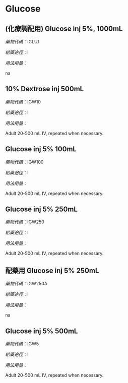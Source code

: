 # Glucose

## (化療調配用) Glucose inj 5%, 1000mL

*藥物代碼*：IGLU1

*給藥途徑*：I

*用法用量*：

na

## 10% Dextrose inj 500mL

*藥物代碼*：IGW10

*給藥途徑*：I

*用法用量*：

Adult 20-500 mL IV, repeated when necessary.

## Glucose inj 5% 100mL

*藥物代碼*：IGW100

*給藥途徑*：I

*用法用量*：

Adult 20-500 mL IV, repeated when necessary.

## Glucose inj 5% 250mL

*藥物代碼*：IGW250

*給藥途徑*：I

*用法用量*：

Adult 20-500 mL IV, repeated when necessary.

## 配藥用 Glucose inj 5% 250mL

*藥物代碼*：IGW250A

*給藥途徑*：I

*用法用量*：

na

## Glucose inj 5% 500mL

*藥物代碼*：IGW5

*給藥途徑*：I

*用法用量*：

Adult 20-500 mL IV, repeated when necessary.

